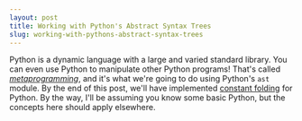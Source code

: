 ```yaml
---
layout: post
title: Working with Python's Abstract Syntax Trees
slug: working-with-pythons-abstract-syntax-trees
---
```


Python is a dynamic language with a large and varied standard library. You can
even use Python to manipulate other Python programs! That's called
[*metaprogramming*](https://en.wikipedia.org/wiki/Metaprogramming), and it's what we're going to do using Python's `ast` module.
By the end of this post, we'll have implemented [constant
folding](https://en.wikipedia.org/wiki/Constant_folding) for Python. By the way,
I'll be assuming you know some basic Python, but the concepts here should apply
elsewhere.
